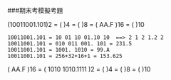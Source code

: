 ###期末考模擬考題

(10011001.101)2 = ( )4 = ( )8 = ( AA.F )16 = ( )10 
```
10011001.101 = 10 01 10 01.10 10  ==> 2 1 2 1.2 2 
10011001.101 = 010 011 001. 101 = 231.5 
10011001.101 = 1001. 1010 = 99.A 
10011001.101 = 256+32+16+1 = 153.625
```

( AA.F )16 = ( 1010 1010.1111 )2 = ( )4 = ( )8 = ( )10
```

```

